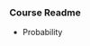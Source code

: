 [//]: <> (https://www.youtube.com/playlist?list=PLwdnzlV3ogoXmoCXczKiu6WGW0r05Zw02)
[//]: <> (Elisa Dataset: https://raw.githubusercontent.com/jamovi/r-datasets/master/data/DNase.csv)

### Course Readme

- Probability
